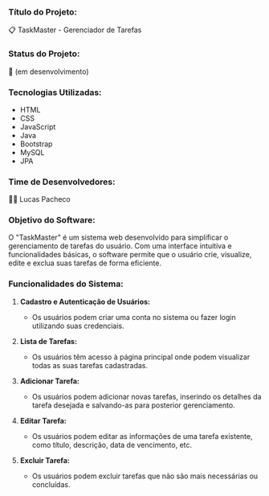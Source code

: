 ### Título do Projeto:
📋 TaskMaster - Gerenciador de Tarefas

### Status do Projeto:
🚧 (em desenvolvimento)

### Tecnologias Utilizadas:
- HTML
- CSS
- JavaScript
- Java
- Bootstrap
- MySQL
- JPA

### Time de Desenvolvedores:
👨‍💻 Lucas Pacheco

### Objetivo do Software:
O "TaskMaster" é um sistema web desenvolvido para simplificar o gerenciamento de tarefas do usuário. Com uma interface intuitiva e funcionalidades básicas, o software permite que o usuário crie, visualize, edite e exclua suas tarefas de forma eficiente.

### Funcionalidades do Sistema:
1. **Cadastro e Autenticação de Usuários:**
   - Os usuários podem criar uma conta no sistema ou fazer login utilizando suas credenciais.

2. **Lista de Tarefas:**
   - Os usuários têm acesso à página principal onde podem visualizar todas as suas tarefas cadastradas.

3. **Adicionar Tarefa:**
   - Os usuários podem adicionar novas tarefas, inserindo os detalhes da tarefa desejada e salvando-as para posterior gerenciamento.

4. **Editar Tarefa:**
   - Os usuários podem editar as informações de uma tarefa existente, como título, descrição, data de vencimento, etc.

5. **Excluir Tarefa:**
   - Os usuários podem excluir tarefas que não são mais necessárias ou concluídas.

